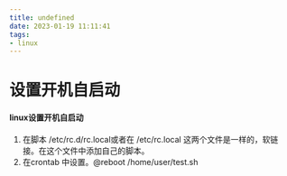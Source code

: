 ```yaml
---
title: undefined
date: 2023-01-19 11:11:41
tags:
- linux
---
```


# 设置开机自启动

#### linux设置开机自启动

1. 在脚本 /etc/rc.d/rc.local或者在 /etc/rc.local 这两个文件是一样的，软链接。在这个文件中添加自己的脚本。
2. 在crontab 中设置。@reboot /home/user/test.sh
